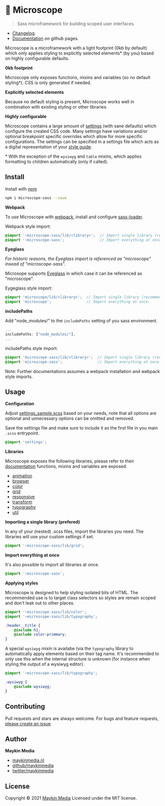 # :microscope: Microscope

> Sass microframework for building scoped user interfaces.
- [Changelog](https://github.com/maykinmedia/microscope-sass/blob/master/CHANGELOG.md).
- [Documentation](https://maykinmedia.github.io/microscope-sass/) on github pages.

Microscope is a microframework with a light footprint (0kb by default) which only applies styling to explicitly selected
elements* (by you) based on highly configurable defaults.

**0kb footprint**

Microscope only exposes functions, mixins and variables (so no default styling*). CSS is only generated if needed.

**Explicitly selected elements**

Because no default styling is present, Microscope works well in combination with existing styling or other libraries.

**Highly configurable**

Microscope contains a large amount of [settings](https://github.com/maykinmedia/microscope-sass/blob/master/_settings-sample.scss)
(with sane defaults) which configure the created CSS code. Many settings have variations and/or optional breakpoint
specific overrides which allow for more specific configurations. The settings can be specified in a settings file which
acts as a digital representation of your [style guide](https://en.wikipedia.org/wiki/Style_guide).

\* With the exception of the `wysiwyg` and `table` mixins, which applies formatting to children automatically (only if
called).

## Install

Install with [npm](https://www.npmjs.com/)

```sh
npm i microscope-sass --save
```

**Webpack**

To use Microscope with [webpack](https://webpack.js.org/), install and configure
[sass-loader](https://webpack.js.org/loaders/sass-loader/).

Webpack style import:

```scss
@import '~microscope-sass/lib/<library>';  // Import single library (recommended).
@import '~microscope-sass';                // Import everything at once.
```

**Eyeglass**

_For historic reasons, the Eyeglass import is referenced as "microscope" insead of "microscope-sass"._

Microsope supports [Eyeglass](https://www.npmjs.com/package/eyeglass) in which case it can be referenced as "microscope".

Eygeglass style import:

```scss
@import 'microscope/lib/<library>';  // Import single library (recommended).
@import 'microscope';                // Import everything at once.
```

**includePaths**

Add "node_modules/" to the `includePaths` setting of you sass environment.

```js
...
includePaths: ["node_modules/"],
...
```

includePaths style import:

```scss
@import 'microscope-sass/lib/<library>';  // Import single library (recommended).
@import 'microscope-sass';                // Import everything at once.
```

Note: Further documentations assumes a webpack installation and webpack style imports.

## Usage

**Configuration**

Adjust [settings_sample.scss](https://github.com/maykinmedia/microscope-sass/blob/master/_settings-sample.scss) based on
your needs, note that all options are optional and unnecessary options can be omitted and removed.

Save the settings file and make sure to include it as the first file in you main `.scss` entrypoint.

```scss
@import 'settings';
```

**Libraries**

Microscope exposes the following libraries, please refer to their [documentation](https://maykinmedia.github.io/microscope-sass/)
functions, mixins and variables are exposed.

- [animation](https://maykinmedia.github.io/microscope-sass/#animation)
- [browser](https://maykinmedia.github.io/microscope-sass/#browser)
- [color](https://maykinmedia.github.io/microscope-sass/#color)
- [grid](https://maykinmedia.github.io/microscope-sass/#grid)
- [responsive](https://maykinmedia.github.io/microscope-sass/#responsive)
- [transform](https://maykinmedia.github.io/microscope-sass/#transform)
- [typography](https://maykinmedia.github.io/microscope-sass/#typography)
- [util](https://maykinmedia.github.io/microscope-sass/#util)

**Importing a single library (prefered)**

In any of your (nested) .scss files, import the libraries you need. The libraries will use your
custom settings if set.

```scss
@import '~microscope-sass/lib/grid';
```

**Import everything at once**

It's also possible to import all libraries at once.

```scss
@import '~microscope-sass';
```

**Applying styles**

Microscope is designed to help styling isolated bits of HTML. The recommended use is to target class
selectors so styles are remain scoped and don't leak out to other places.

```scss
@import '~microscope-sass/lib/color';
@import '~microscope-sass/lib/typography';

.header__title {
    @include h1;
    @include color-primmary;
}
```

A special `wysiwyg` mixin is availabe (via the `typography` library to automatically apply elements
based on their tag name. It's recommended to only use this when the internal structure is unknown
(for instance when styling the output of a wysiwyg editor).


```scss
@import '~microscope-sass/lib/typography';

.wysiwyg {
    @include wysiwyg;
}
```

## Contributing

Pull requests and stars are always welcome. For bugs and feature requests, [please create an issue](https://github.com/maykinmedia/microscope-sass/issues).

## Author

**Maykin Media**

* [maykinmedia.nl](https://www.maykinmedia.nl/)
* [github/maykinmedia](https://github.com/maykinmedia)
* [twitter/maykinmedia](http://twitter.com/maykinmedia)

## License

Copyright © 2021 [Maykin Media](https://www.maykinmedia.nl/)
Licensed under the MIT license.
